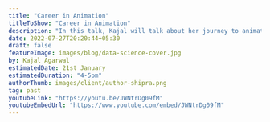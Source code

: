 ```yaml
---
title: "Career in Animation"
titleToShow: "Career in Animation"
description: "In this talk, Kajal will talk about her journey to animation, what are the different paths to a career in animation, what are the skills you should develop. Join this talk to ask her all your questions and clarify all your doubts. "
date: 2022-07-27T20:20:44+05:30
draft: false
featureImage: images/blog/data-science-cover.jpg
by: Kajal Agarwal
estimatedDate: 21st January
estimatedDuration: "4-5pm"
authorThumb: images/client/author-shipra.png
tag: past
youtubeLink: "https://youtu.be/JWNtrDg09fM"
youtubeEmbedUrl: "https://www.youtube.com/embed/JWNtrDg09fM"
---
```

